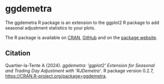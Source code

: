 # ggdemetra

The ggdemetra R package is an extension to the ggplot2 R package to add seasonal adjustment statistics to your plots.

The R package is available on [CRAN](https://cran.r-project.org/package=ggdemetra), [GitHub](https://github.com/AQLT/ggdemetra) and on the [package website](https://aqlt.github.io/ggdemetra/).

## Citation

Quartier-la-Tente A (2024). _ggdemetra: 'ggplot2'
Extension for Seasonal and Trading Day Adjustment
with 'RJDemetra'_. R package version 0.2.7,
<https://CRAN.R-project.org/package=ggdemetra>.